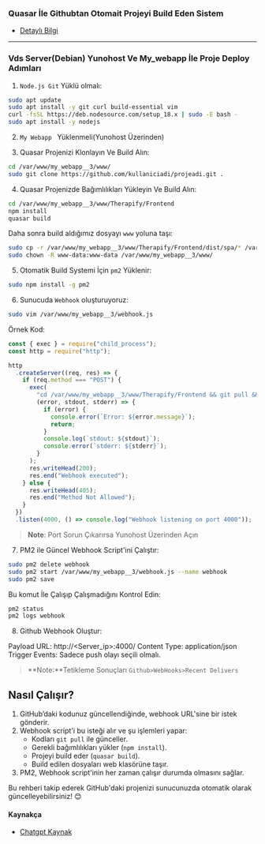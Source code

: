 ### Quasar İle Githubtan Otomait Projeyi Build Eden Sistem

- [Detaylı Bilgi](https://github.com/kaankaltakkiran/Linux_notlarim/blob/main/hosting_notlarim/notlarim/quasar_web_site_deploy.md)

---

### Vds Server(Debian) Yunohost Ve My_webapp İle Proje Deploy Adımları

1. `Node.js Git` Yüklü olmalı:

```bash
sudo apt update
sudo apt install -y git curl build-essential vim
curl -fsSL https://deb.nodesource.com/setup_18.x | sudo -E bash -
sudo apt install -y nodejs
```

2.  `My Webapp ` Yüklenmeli(Yunohost Üzerinden)

3.  Quasar Projenizi Klonlayın Ve Build Alın:

```bash
cd /var/www/my_webapp__3/www/
sudo git clone https://github.com/kullaniciadi/projeadi.git .
```

4.  Quasar Projenizde Bağımlılıkları Yükleyin Ve Build Alın:

```bash
cd /var/www/my_webapp__3/www/Therapify/Frontend
npm install
quasar build
```

Daha sonra build aldığımız dosyayı `www` yoluna taşı:

```bash
sudo cp -r /var/www/my_webapp__3/www/Therapify/Frontend/dist/spa/* /var/www/my_webapp__3/www/
sudo chown -R www-data:www-data /var/www/my_webapp__3/www/
```

5. Otomatik Build Systemi İçin `pm2` Yüklenir:

```bash
sudo npm install -g pm2
```

6. Sunucuda `Webhook` oluşturuyoruz:

```bash
sudo vim /var/www/my_webapp__3/webhook.js
```

Örnek Kod:

```js
const { exec } = require("child_process");
const http = require("http");

http
  .createServer((req, res) => {
    if (req.method === "POST") {
      exec(
        "cd /var/www/my_webapp__3/www/Therapify/Frontend && git pull && npm install && quasar build && sudo cp -r dist/spa/* /var/www/my_webapp__3/www/ && sudo chown -R www-data:www-data /var/www/my_webapp__3/www/",
        (error, stdout, stderr) => {
          if (error) {
            console.error(`Error: ${error.message}`);
            return;
          }
          console.log(`stdout: ${stdout}`);
          console.error(`stderr: ${stderr}`);
        }
      );
      res.writeHead(200);
      res.end("Webhook executed");
    } else {
      res.writeHead(405);
      res.end("Method Not Allowed");
    }
  })
  .listen(4000, () => console.log("Webhook listening on port 4000"));
```

> **Note**: Port Sorun Çıkarırsa Yunohost Üzerinden Açın

7. PM2 ile Güncel Webhook Script'ini Çalıştır:

```bash
sudo pm2 delete webhook
sudo pm2 start /var/www/my_webapp__3/webhook.js --name webhook
sudo pm2 save
```

Bu komut İle Çalışıp Çalışmadığını Kontrol Edin:

```bash
pm2 status
pm2 logs webhook
```

8. Github Webhook Oluştur:

Payload URL: http://<Server_ip>:4000/
Content Type: application/json
Trigger Events: Sadece push olayı seçili olmalı.

> **Note:**Tetikleme Sonuçları `Github>WebHooks>Recent Delivers`

## **Nasıl Çalışır?**

1. GitHub’daki kodunuz güncellendiğinde, webhook URL'sine bir istek gönderir.
2. Webhook script'i bu isteği alır ve şu işlemleri yapar:
   - Kodları `git pull` ile günceller.
   - Gerekli bağımlılıkları yükler (`npm install`).
   - Projeyi build eder (`quasar build`).
   - Build edilen dosyaları web klasörüne taşır.
3. PM2, Webhook script'inin her zaman çalışır durumda olmasını sağlar.

Bu rehberi takip ederek GitHub'daki projenizi sunucunuzda otomatik olarak güncelleyebilirsiniz! 😊

#### Kaynakça

- [Chatgpt Kaynak](https://chatgpt.com/share/6787d000-7360-8005-8e59-bb9f397e56e8)
